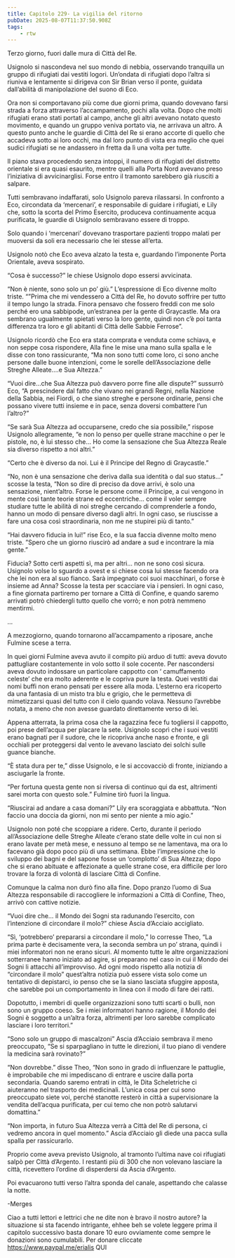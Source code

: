 ```yaml
---
title: Capitolo 229- La vigilia del ritorno
pubDate: 2025-08-07T11:37:50.908Z
tags:
    - rtw
---
```











Terzo giorno, fuori dalle mura di Città del Re.


Usignolo si nascondeva nel suo mondo di nebbia, osservando tranquilla un gruppo di rifugiati dai vestiti logori. Un’ondata di rifugiati dopo l’altra si riuniva e lentamente si dirigeva con Sir Brian verso il ponte, guidata dall’abilità di manipolazione del suono di Eco.


Ora non si comportavano più come due giorni prima, quando dovevano farsi strada a forza attraverso l’accampamento, pochi alla volta. Dopo che molti rifugiati erano stati portati al campo, anche gli altri avevano notato questo movimento, e quando un gruppo veniva portato via, ne arrivava un altro. A questo punto anche le guardie di Città del Re si erano accorte di quello che accadeva sotto ai loro occhi, ma dal loro punto di vista era meglio che quei sudici rifugiati se ne andassero in fretta da lì una volta per tutte.


Il piano stava procedendo senza intoppi, il numero di rifugiati del distretto orientale si era quasi esaurito, mentre quelli alla Porta Nord avevano preso l’iniziativa di avvicinarglisi. Forse entro il tramonto sarebbero già riusciti a salpare.


Tutti sembravano indaffarati, solo Usignolo pareva rilassarsi. In confronto a Eco, circondata da ‘mercenari’, e responsabile di guidare i rifugiati, e Lily che, sotto la scorta del Primo Esercito, produceva continuamente acqua purificata, le guardie di Usignolo sembravano essere di troppo.


Solo quando i ‘mercenari’ dovevano trasportare pazienti troppo malati per muoversi da soli era necessario che lei stesse all’erta.


Usignolo notò che Eco aveva alzato la testa e, guardando l’imponente Porta Orientale, aveva sospirato.


“Cosa è successo?” le chiese Usignolo dopo essersi avvicinata.


“Non è niente, sono solo un po’ giù.” L’espressione di Eco divenne molto  triste. “”Prima che mi vendessero a Città del Re, ho dovuto soffrire per tutto il tempo lungo la strada. Finora pensavo che fossero freddi con me solo perché ero una sabbipode, un’estranea per la gente di Graycastle. Ma ora sembrano ugualmente spietati verso la loro gente, quindi non c’è poi tanta differenza tra loro e gli abitanti di Città delle Sabbie Ferrose”.


Usignolo ricordò che Eco era stata comprata e venduta come schiava, e non seppe cosa rispondere, Alla fine le mise una mano sulla spalla e le disse con tono rassicurante, “Ma non sono tutti come loro, ci sono anche persone dalle buone intenzioni, come le sorelle dell’Associazione delle Streghe Alleate….e Sua Altezza.”


“Vuoi dire…che Sua Altezza può davvero porre fine alle dispute?” sussurrò Eco, “A prescindere dal fatto che vivano nei grandi Regni, nella Nazione della Sabbia, nei Fiordi, o che siano streghe e persone ordinarie, pensi che possano vivere tutti insieme e in pace, senza doversi combattere l’un l’altro?”


“Se sarà Sua Altezza ad occuparsene, credo che sia possibile,” rispose Usignolo allegramente, “e non lo penso per quelle strane macchine o per le pistole, no, è lui stesso che… Ho come la sensazione che Sua Altezza Reale sia diverso rispetto a noi altri.”


“Certo che è diverso da noi. Lui è il Principe del Regno di Graycastle.”


“No, non è una sensazione che deriva dalla sua identità o dal suo status…” scosse la testa, “Non so dire di preciso da dove arrivi, è solo una sensazione, nient’altro. Forse le persone come il Principe, a cui vengono in mente così tante teorie strane ed eccentriche… come il voler sempre studiare tutte le abilità di noi streghe cercando di comprenderle a fondo, hanno un modo di pensare diverso dagli altri. In ogni caso, se riuscisse a fare una cosa così straordinaria, non me ne stupirei più di tanto.”


“Hai davvero fiducia in lui!” rise Eco, e la sua faccia divenne molto meno triste. ”Spero che un giorno riuscirò ad andare a sud e incontrare la mia gente.”


Fiducia? Sotto certi aspetti sì, ma per altri… non ne sono così sicura. Usignolo volse lo sguardo a ovest e si chiese cosa lui stesse facendo ora che lei non era al suo fianco. Sarà impegnato coi suoi macchinari, o forse è insieme ad Anna? Scosse la testa per scacciare via i pensieri. In ogni caso, a fine giornata partiremo per tornare a Città di Confine, e quando saremo arrivati potrò chiedergli tutto quello che vorrò; e non potrà nemmeno mentirmi. 


…


A mezzogiorno, quando tornarono all’accampamento a riposare, anche Fulmine scese a terra.


In quei giorni Fulmine aveva avuto il compito più arduo di tutti: aveva dovuto pattugliare costantemente in volo sotto il sole cocente. Per nascondersi aveva dovuto indossare un particolare cappotto con ‘ camuffamento celeste’ che era molto aderente e le copriva pure la testa. Quei vestiti dai nomi buffi non erano pensati per essere alla moda. L’esterno era ricoperto da una fantasia di un misto tra blu e grigio, che le permetteva di mimetizzarsi quasi del tutto con il cielo quando volava. Nessuno l’avrebbe notata, a meno che non avesse guardato direttamente verso di lei.


Appena atterrata, la prima cosa che la ragazzina fece fu togliersi il cappotto, poi prese dell’acqua per placare la sete. Usignolo scoprì che i suoi vestiti erano bagnati per il sudore, che le ricopriva anche naso e fronte, e gli occhiali per proteggersi dal vento le avevano lasciato dei solchi sulle guance bianche.


“È stata dura per te,” disse Usignolo, e le si accovacciò di fronte, iniziando a asciugarle la fronte.


“Per fortuna questa gente non si riversa di continuo qui da est, altrimenti sarei morta con questo sole.” Fulmine tirò fuori la lingua.


“Riuscirai ad andare a casa domani?” Lily era scoraggiata e abbattuta. “Non faccio una doccia da giorni, non mi sento per niente a mio agio.”


Usignolo non poté che scoppiare a ridere. Certo, durante il periodo all’Associazione delle Streghe Alleate c’erano state delle volte in cui non si erano lavate per metà mese, e nessuno al tempo se ne lamentava, ma ora lo facevano già dopo poco più di una settimana. Ebbe l’impressione che lo sviluppo dei bagni e del sapone fosse un ‘complotto’ di Sua Altezza; dopo che si erano abituate e affezionate a quelle strane cose, era difficile per loro trovare la forza di volontà di lasciare Città di Confine.


Comunque la calma non durò fino alla fine. Dopo pranzo l’uomo di Sua Altezza responsabile di raccogliere le informazioni a Città di Confine, Theo, arrivò con cattive notizie.


“Vuoi dire che… il Mondo dei Sogni sta radunando l’esercito, con l’intenzione di circondare il molo?” chiese Ascia d’Acciaio accigliato.


“Sì, ‘potrebbero’ prepararsi a circondare il molo,” lo corresse Theo, “La prima parte è decisamente vera, la seconda sembra un po’ strana, quindi i miei informatori non ne erano sicuri. Al momento tutte le altre organizzazioni sotterranee hanno iniziato ad agire, si preparano nel caso in cui il Mondo dei Sogni li attacchi all’improvviso. Ad ogni modo rispetto alla notizia di “circondare il molo” quest’altra notizia può essere vista solo come un tentativo di depistarci, io penso che se la siano lasciata sfuggire apposta, che sarebbe poi un comportamento in linea con il modo di fare dei ratti.


Dopotutto, i membri di quelle organizzazioni sono tutti scarti o bulli, non sono un gruppo coeso. Se i miei informatori hanno ragione, il Mondo dei Sogni è soggetto a un’altra forza, altrimenti per loro sarebbe complicato lasciare i loro territori.”


“Sono solo un gruppo di mascalzoni” Ascia d’Acciaio sembrava il meno preoccupato, “Se si sparpagliano in tutte le direzioni, il tuo piano di vendere la medicina sarà rovinato?”


“Non dovrebbe.” disse Theo, “Non sono in grado di influenzare le pattuglie, è improbabile che mi impediscano di entrare e uscire dalla porta secondaria. Quando saremo entrati in città, le Dita Scheletriche ci aiuteranno nel trasporto dei medicinali. L’unica cosa per cui sono preoccupato siete voi, perché stanotte resterò in città a supervisionare la vendita dell’acqua purificata, per cui temo che non potrò salutarvi domattina.”


“Non importa, in futuro Sua Altezza verrà a Città del Re di persona, ci vedremo ancora in quel momento.” Ascia d’Acciaio gli diede una pacca sulla spalla per rassicurarlo.


Proprio come aveva previsto Usignolo, al tramonto l’ultima nave coi rifugiati salpò per Città d’Argento. I restanti più di 300 che non volevano lasciare la città, ricevettero l’ordine di disperdersi da Ascia d’Argento.


Poi evacuarono tutti verso l’altra sponda del canale, aspettando che calasse la notte.






-Merges




Ciao a tutti lettori e lettrici che ne dite non è bravo il nostro autore? la situazione si sta facendo intrigante, ehhee beh se volete leggere prima il capitolo successivo basta donare 10 euro ovviamente come sempre le donazioni sono cumulabili. Per donare cliccate https://www.paypal.me/erialis QUI







